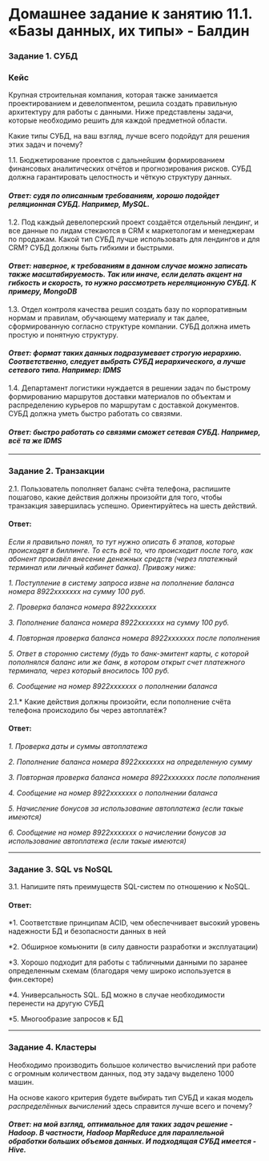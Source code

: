 # Домашнее задание к занятию 11.1. «Базы данных, их типы» - Балдин

### Задание 1. СУБД

### Кейс
Крупная строительная компания, которая также занимается проектированием и девелопментом, решила создать 
правильную архитектуру для работы с данными. Ниже представлены задачи, которые необходимо решить для
каждой предметной области. 

Какие типы СУБД, на ваш взгляд, лучше всего подойдут для решения этих задач и почему? 
 
1.1. Бюджетирование проектов с дальнейшим формированием финансовых аналитических отчётов и прогнозирования рисков.
СУБД должна гарантировать целостность и чёткую структуру данных.

#### *Ответ: судя по описанным требованиям, хорошо подойдет реляционная СУБД. Например, MySQL.*

1.2. Под каждый девелоперский проект создаётся отдельный лендинг, и все данные по лидам стекаются в CRM к 
маркетологам и менеджерам по продажам. Какой тип СУБД лучше использовать для лендингов и для CRM? 
СУБД должны быть гибкими и быстрыми.

#### *Ответ: наверное, к требованиям в данном случае можно записать также масштабируемость. Так или иначе, если делать акцент на гибкость и скорость, то нужно рассмотреть нереляционную СУБД. К примеру, MongoDB*

1.3. Отдел контроля качества решил создать базу по корпоративным нормам и правилам, обучающему материалу 
и так далее, сформированную согласно структуре компании. СУБД должна иметь простую и понятную структуру.

#### *Ответ: формат таких данных подразумевает строгую иерархию. Соответственно, следует выбрать СУБД иерархического, а лучше сетевого типа. Например: IDMS*

1.4. Департамент логистики нуждается в решении задач по быстрому формированию маршрутов доставки материалов 
по объектам и распределению курьеров по маршрутам с доставкой документов. СУБД должна уметь быстро работать
со связями.

#### *Ответ: быстро работать со связями сможет сетевая СУБД. Например, всё та же IDMS*

---

### Задание 2. Транзакции

2.1. Пользователь пополняет баланс счёта телефона, распишите пошагово, какие действия должны произойти для того, чтобы 
транзакция завершилась успешно. Ориентируйтесь на шесть действий.

#### Ответ:
*Если я правильно понял, то тут нужно описать 6 этапов, которые происходят в биллинге. То есть всё то, что происходит после того, как абонент произвёл внесение денежных средств (через платежный терминал или личный кабинет банка). Привожу ниже:*

*1. Поступление в систему запроса извне на пополнение баланса номера 8922ххххххх на сумму 100 руб.*

*2. Проверка баланса номера 8922ххххххх*

*3. Пополнение баланса номера 8922ххххххх на сумму 100 руб.*

*4. Повторная проверка баланса номера 8922ххххххх после пополнения*

*5. Ответ в сторонню систему (будь то банк-эмитент карты, с которой пополнялся баланс или же банк, в котором открыт счет платежного терминала, через который вносилось 100 руб.*

*6. Сообщение на номер 8922ххххххх о пополнении баланса*

2.1.* Какие действия должны произойти, если пополнение счёта телефона происходило бы через автоплатёж?

#### Ответ:

*1. Проверка даты и суммы автоплатежа*

*2. Пополнение баланса номера 8922ххххххх на определенную сумму*

*3. Повторная проверка баланса номера 8922ххххххх после пополнения*

*4. Сообщение на номер 8922ххххххх о пополнении баланса*

*5. Начисление бонусов за использование автоплатежа (если такые имеются)*

*6. Сообщение на номер 8922ххххххх о начислении бонусов за использование автоплатежа (если такые имеются)*

---

### Задание 3. SQL vs NoSQL

3.1. Напишите пять преимуществ SQL-систем по отношению к NoSQL. 

#### Ответ:

*1. Соответствие принципам ACID, чем обеспечнивает высокий уровень надежности БД и безопасности данных в ней

*2. Обширное комьюнити (в силу давности разработки и эксплуатации)

*3. Хорошо подходит для работы с табличными данными по заранее определенным схемам (благодаря чему широко используется в фин.секторе)

*4. Универсальность SQL. БД можно в случае необходимости перенести на другую СУБД

*5. Многообразие запросов к БД

---

### Задание 4. Кластеры

Необходимо производить большое количество вычислений при работе с огромным количеством данных, под эту задачу 
выделено 1000 машин. 

На основе какого критерия будете выбирать тип СУБД и какая модель *распределённых вычислений* 
здесь справится лучше всего и почему?

#### *Ответ: на мой взгляд, оптимальное для таких задач решение - Hadoop. В частности, Hadoop MapReduce для параллельной обработки больших объемов данных. И подходящая СУБД имеется - Hive.*
